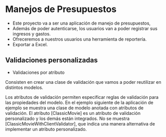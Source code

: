 # Manejos de Presupuestos

- Este proyecto va a ser una aplicación de manejo de presupuestos,
- Además de poder autenticarse, los usuarios van a poder registrar sus ingresos y gastos.
- Ofreceremos a nuestros usuarios una herramienta de reportería.
- Exportar a Excel.

## Validaciones personalizadas

- Validaciones por atributo

Consisten en crear una clase de validación que vamos a poder reutilizar en distintos modelos.

Los atributos de validación permiten especificar reglas de validación para las propiedades del modelo. En el ejemplo siguiente de la aplicación de ejemplo se muestra una clase de modelo anotada con atributos de validación. El atributo [ClassicMovie] es un atributo de validación personalizado y los demás están integrados. No se muestra [ClassicMovieWithClientValidator], que indica una manera alternativa de implementar un atributo personalizado.

